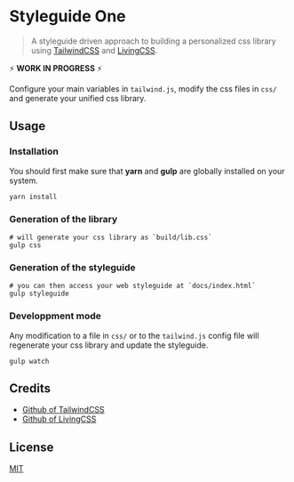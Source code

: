 Styleguide One
===
> A styleguide driven approach to building a personalized css library using [TailwindCSS](https://tailwindcss.com) and [LivingCSS](https://github.com/straker/livingcss).

⚡️ **WORK IN PROGRESS** ⚡️ 

Configure your main variables in `tailwind.js`, modify the css files in `css/` and generate your unified css library.

## Usage

### Installation

You should first make sure that **yarn** and **gulp** are globally installed on your system.

```shell
yarn install
```


### Generation of the library

```shell
# will generate your css library as `build/lib.css`
gulp css
```


### Generation of the styleguide

```shell
# you can then access your web styleguide at `docs/index.html`
gulp styleguide
```


### Developpment mode

Any modification to a file in `css/` or to the `tailwind.js` config file will regenerate your css library and update the styleguide.
```shell
gulp watch
```

## Credits

- [Github of TailwindCSS](https://github.com/tailwindcss/tailwindcss)
- [Github of LivingCSS](https://github.com/straker/livingcss)

## License

[MIT](https://opensource.org/licenses/MIT)
